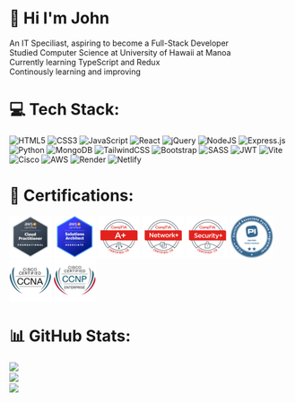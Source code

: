 # 👋 Hi I'm John
An IT Speciliast, aspiring to become a Full-Stack Developer <br>Studied Computer Science at University of Hawaii at Manoa<br>Currently learning TypeScript and Redux<br>Continously learning and improving


# 💻 Tech Stack:
![HTML5](https://img.shields.io/badge/html5-%23E34F26.svg?style=for-the-badge&logo=html5&logoColor=white) ![CSS3](https://img.shields.io/badge/css3-%231572B6.svg?style=for-the-badge&logo=css3&logoColor=white) ![JavaScript](https://img.shields.io/badge/javascript-%23323330.svg?style=for-the-badge&logo=javascript&logoColor=%23F7DF1E) ![React](https://img.shields.io/badge/react-%2320232a.svg?style=for-the-badge&logo=react&logoColor=%2361DAFB)
![jQuery](https://img.shields.io/badge/jquery-%230769AD.svg?style=for-the-badge&logo=jquery&logoColor=white) 
![NodeJS](https://img.shields.io/badge/node.js-6DA55F?style=for-the-badge&logo=node.js&logoColor=white)
![Express.js](https://img.shields.io/badge/express.js-%23404d59.svg?style=for-the-badge&logo=express&logoColor=%2361DAFB)
![Python](https://img.shields.io/badge/python-3670A0?style=for-the-badge&logo=python&logoColor=ffdd54)
![MongoDB](https://img.shields.io/badge/MongoDB-%234ea94b.svg?style=for-the-badge&logo=mongodb&logoColor=white)
![TailwindCSS](https://img.shields.io/badge/tailwindcss-%2338B2AC.svg?style=for-the-badge&logo=tailwind-css&logoColor=white)
![Bootstrap](https://img.shields.io/badge/bootstrap-%238511FA.svg?style=for-the-badge&logo=bootstrap&logoColor=white)
![SASS](https://img.shields.io/badge/SASS-hotpink.svg?style=for-the-badge&logo=SASS&logoColor=white)
![JWT](https://img.shields.io/badge/JWT-black?style=for-the-badge&logo=JSON%20web%20tokens) ![Vite](https://img.shields.io/badge/vite-%23646CFF.svg?style=for-the-badge&logo=vite&logoColor=white)  ![Cisco](https://img.shields.io/badge/cisco-%23049fd9.svg?style=for-the-badge&logo=cisco&logoColor=black) ![AWS](https://img.shields.io/badge/AWS-%23FF9900.svg?style=for-the-badge&logo=amazon-aws&logoColor=white) ![Render](https://img.shields.io/badge/Render-%46E3B7.svg?style=for-the-badge&logo=render&logoColor=white) ![Netlify](https://img.shields.io/badge/netlify-%23000000.svg?style=for-the-badge&logo=netlify&logoColor=#00C7B7)

# 🚀 Certifications:
[<img src="./Certifications/AWS_CCP.png" alt="AWS-CCP" width="75" height="75"/>](https://www.credly.com/badges/4b1b5ad5-7c45-4386-9d3b-df65f36986da/public_url) [<img src="./Certifications/AWS_SAA.png" alt="AWS-SAA" width="75" height="75"/>](https://www.credly.com/badges/69c64006-cfd3-4a37-b42f-6938aeff273b/public_url) [<img src="./Certifications/CompTIA_A+.png" alt="CompTIA-A+" width="75" height="75"/>](https://www.credly.com/badges/6e8613ce-409b-4389-9c46-326586e00979/public_url) [<img src="./Certifications/CompTIA_Network+.png" alt="CompTIA-Network+" width="75" height="75"/>](https://www.credly.com/badges/f5e7293b-f7b0-4752-88b9-49e1963e4521/public_url) [<img src="./Certifications/CompTIA_Security+.png" alt="CompTIA-Security+" width="75" height="75"/>](https://www.credly.com/badges/8b15a852-b361-49d3-89da-1697a711cebf/public_url) [<img src="./Certifications/PCAP.png" alt="PCAP" width="75" height="75"/>](https://www.credly.com/badges/f0fe403b-7d71-4112-85c3-b8a58a76329f/public_url) [<img src="./Certifications/CCNA.png" alt="Cisco-CCNA" width="75" height="75"/>](https://www.credly.com/badges/dd1acda4-9e67-4cb0-b638-5d338c5563f0/public_url) [<img src="./Certifications/CCNP.png" alt="Cisco-CCNP" width="75" height="75"/>](https://www.credly.com/badges/d567cba4-0377-44ed-8f38-e2aa609ec971/public_url)

# 📊 GitHub Stats:
![](https://github-readme-stats.vercel.app/api?username=jbrasay&theme=dark&hide_border=false&include_all_commits=false&count_private=false)<br/>
![](https://github-readme-streak-stats.herokuapp.com/?user=jbrasay&theme=dark&hide_border=false)<br/>
![](https://github-readme-stats.vercel.app/api/top-langs/?username=jbrasay&theme=dark&hide_border=false&include_all_commits=false&count_private=false&layout=compact)

<!-- Proudly created with GPRM ( https://gprm.itsvg.in ) -->
